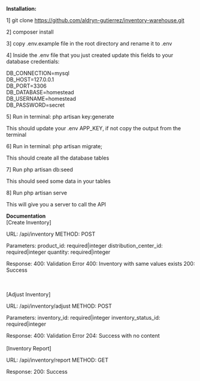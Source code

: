 <b>Installation:</b>

1] git clone https://github.com/aldryn-gutierrez/inventory-warehouse.git

2] composer install

3] copy .env.example file in the root directory and rename it to .env

4] Inside the .env file that you just created update this fields to your database credentials:

DB_CONNECTION=mysql <br/>
DB_HOST=127.0.0.1 <br/>
DB_PORT=3306 <br/>
DB_DATABASE=homestead <br/>
DB_USERNAME=homestead <br/>
DB_PASSWORD=secret <br/>

5] Run in terminal: php artisan key:generate

This should update your .env APP_KEY, if not copy the output from the terminal

6] Run in terminal: php artisan migrate;

This should create all the database tables

7] Run php artisan db:seed

This should seed some data in your tables

8] Run php artisan serve

This will give you a server to call the API

<b>Documentation</b>
<br/>
[Create Inventory]

URL: /api/inventory
METHOD: POST

Parameters:
product_id: required|integer
distribution_center_id: required|integer
quantity: required|integer

Response:
400: Validation Error
400: Inventory with same values exists
200: Success

<br/><br/>
[Adjust Inventory]

URL: /api/inventory/adjust
METHOD: POST

Parameters:
inventory_id: required|integer
inventory_status_id: required|integer

Response:
400: Validation Error
204: Success with no content
<br/><br/>
[Inventory Report]

URL: /api/inventory/report
METHOD: GET

Response:
200: Success 


